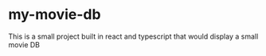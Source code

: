# my-movie-db
This is a small project built in react and typescript that would display a small movie DB
